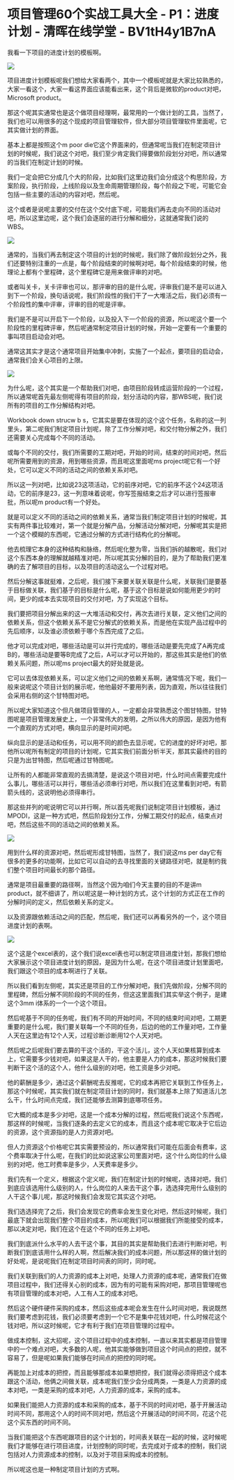 # 项目管理60个实战工具大全 - P1：进度计划 - 清晖在线学堂 - BV1tH4y1B7nA

我看一下项目的进度计划的模板啊。

![](img/fe3e25c0b4e1654b11dd985301a3b51a_1.png)

项目进度计划模板呢我们想给大家看两个，其中一个模板呢就是大家比较熟悉的，大家一看这个，大家一看这界面应该能看出来，这个背后是微软的product对吧，Microsoft product。

那这个呢其实通常也是这个做项目经理啊，最常用的一个做计划的工具，当然了，我们也可以用很多的这个现成的项目管理软件，但大部分项目管理软件里面呢，它其实做计划的界面。

基本上都是按照这个m poor die它这个界面来的，但通常呢当我们在制定项目计划的时候呢，我们说这个对吧，我们至少肯定我们得要做阶段划分对吧，所以通常的当我们在制定计划的时候。

我们一定会把它分成几个大的阶段，比如我们这里边我们会分成这个构思阶段，方案阶段，执行阶段，上线阶段以及生命周期管理阶段，每个阶段之下呢，可能它会包括一些主要的活动的内容对吧，然后呢。

这个或者是说呢主要的交付在这个交付底下呢，可能我们再去走向不同的活动对吧，所以这里边呢，这个我们会逐层的进行分解和细分，这就通常我们说的WBS。



![](img/fe3e25c0b4e1654b11dd985301a3b51a_3.png)

通常的，当我们再去制定这个项目的计划的时候呢，我们除了做阶段划分之外，我们还要特别注重的一点是，每个阶段结束的时候啊对吧，每个阶段结束的时候，他理论上都有个里程碑，这个里程碑它是用来做评审的对吧。

或者叫关卡，关卡评审也可以，那评审的目的是什么呢，评审我们是不是可以进入到下一个阶段，换句话说呢，我们阶段性的我们干了一大堆活之后，我们必须有一个阶段性的集中评审，评审的目的呢是评审。

我们是不是可以开启下一个阶段，以及投入下一个阶段的资源，所以呢这个要一个阶段性的里程碑评审，然后呢通常制定项目计划的时候，开始一定要有一个重要的事叫项目启动会对吧。

通常这其实才是这个通常项目开始集中冲刺，实施了一个起点，要项目的启动会，通常我们会关心项目的上限。

![](img/fe3e25c0b4e1654b11dd985301a3b51a_5.png)

为什么呢，这个其实是一个帮助我们对吧，由项目阶段转成运营阶段的一个过程，所以通常呢首先最左侧呢得有项目的阶段，划分活动的内容，那WBS呢，我们说所有的项目的工作分解结构对吧。

Workbook down strucw b s，它其实是要在体现的这个这个任务，名称的这一列里头，第二呢我们制定项目计划呢，除了工作分解对吧，和交付物分解之外，我们还需要关心完成每个不同的活动。

或每个不同的交付，我们所需要的工期对吧，开始的时间，结束的时间对吧，然后呢所需要用到的资源，用到哪些资源，而且呢这里面呢ms project呢它有一个好处，它可以定义不同的活动之间的依赖关系对吧。

所以这一列对吧，比如说23这项活动，它的前序对吧，它的前序不这个24这项活动，它的前序是23，这一列意味着说呢，你写签报结束之后才可以进行签报审批，所以呢m product有一个好处。

就是可以定义不同的活动之间的依赖关系，通常当我们制定项目计划的时候呢，其实有两件事比较难对，第一个就是分解产品，分解活动分解对吧，分解呢其实是把一个这个模糊的东西呢，它通过分解的方式进行结构化的分解呢。

他去梳理它本身的这种结构和脉络，然后呢化整为零，当我们拆的越散呢，我们对这个东西本身的理解就越精准对吧，所以呢其实分解的目的，是为了帮助我们更准确的去了解项目的目标，以及项目的活动这么一个过程对吧。

然后分解这事就挺难，之后呢，我们接下来要关联关联是什么呢，关联我们是要基于目标做关联，我们基于的目标是什么呢，基于这个目标是说如何能用更少的时间，更少的成本去实现项目的交付对吧，为了实现这个目标。

我们要把项目分解出来的这一大堆活动和交付，再次去进行关联，定义他们之间的依赖关系，但这个依赖关系不是它分解式的依赖关系，而是他在实现产品过程中的先后顺序，以及谁必须依赖于哪个东西完成了之后。

他才可以完成对吧，哪些活动是可以并行完成的，哪些活动是要先完成了A再完成B的，哪些活动是要等B完成了之后，A可以才可以开始的，那这些其实是他们的依赖关系问题，所以呢ms project最大的好处就是说。

它可以去体现依赖关系，可以定义他们之间的依赖关系啊，通常情况下呢，我们一般来说呢这个项目计划的展示呢，他他最好不要用列表，因为直观，所以往往我们会采用右侧的这个甘特图对吧。

所以呢大家知道这个但凡做项目管理的人，一定都会非常熟悉这个图甘特图，甘特图呢是项目管理发展史上，一个非常伟大的发明，之所以伟大的原因，是因为他有一个直观的方式对吧，横向显示的是时间对吧。

纵向显示的是活动和任务，可以用不同的颜色去显示呢，它的进度的好坏对吧，那他所以呢所有制定的项目的计划呢，它其实我们前面分析半天，那其实最终的目的只是为出甘特图，然后呢通过甘特图呢。

让所有的人都能非常直观的去搞清楚，是说这个项目对吧，什么时间点需要完成什么事儿，哪些活可以并行，哪些活必须串行对吧，所以我们在这里看到对吧，有箭箭头线的，这说明他必须得串行。

那这些并列的呢说明它可以并行啊，所以首先呢我们说制定项目计划模板，通过MPODI，这是一种方式吧，然后阶段划分工作，分解工期交付的起点，结束点对吧，然后这些不同的活动之间的依赖关系。



![](img/fe3e25c0b4e1654b11dd985301a3b51a_7.png)

用到什么样的资源对吧，然后呢形成甘特图，当然了，我们说这ms per day它有很多的更多的功能啊，比如它可以自动的去寻找里面的关键路径对吧，就是制约我们整个项目时间最长的那个路径。

通常是项目最重要的路径啊，当然这个因为咱们今天主要的目的不是讲m product，就不细讲了，所以呢这是一种计划的方式，这个计划的方式正在工作的分解时间的定义，然后依赖关系的定义。

以及资源跟依赖活动之间的匹配，然后呢，我们还可以再看另外的一个，这个项目进度计划的表啊。

![](img/fe3e25c0b4e1654b11dd985301a3b51a_9.png)

这个这是个excel表的，这个我们说excel表也可以制定项目进度计划，那我们想给大家展示这个项目进度计划的原因，是因为什么呢，在这个项目进度计划里面吧，我们跟这个项目的成本啊进行了关联。

所以我们看到左侧呢，其实还是项目的工作分解对吧，我们先做阶段，分解不同的里程碑，然后分解不同阶段的不同的任务，但这这里面我们其实举这个例子，是建这个3mm i体系的一个一个这个项目。

然后呢基于不同的任务呢，我们有不同的开始时间，不同的结束时间对吧，工期更重要的是什么呢，我们要关联每一个不同的任务，后边的他的工作量对吧，工作量人天在这里边有12个人天，过程诊断诊断用12个人天对吧。

然后呢之后呢我们要去算的干这个活的，干这个活儿，这个人天如果核算到成本上，它需要多少钱对吧，如果这是人干的，他主要是人力的成本，那这时候我们要判断干这个活的这个人，他什么级别的对吧，他工资是多少对吧。

他的薪酬是多少，通过这个薪酬呢去反推呢，它的成本再把它关联到工作任务上，那这个时候呢，其实我们就在制定项目计划的同时，我们就基本上除了知道活儿怎么干，什么时间点完成，我们还能够去测算到底哪项任务。

它大概的成本是多少对吧，这是一个成本分解的过程，然后呢我们说这个东西呢，那这样的时候呢，当我们逐条的去定义它的成本，而且这个成本呢它取决于它后边的资源，这个资源指的是人力资源对吧。

但人力资源这个价格呢它其实需要预设的，所以通常我们可能在后面会有费率，这个费率取决于什么呢，在我们的比如说这家公司里面对吧，这个什么岗位的什么级别的对吧，他工时费率是多少，人天费率是多少。

我们先有一个定义，根据这个定义呢，我们在制定计划的时候呢，选择对吧，我们到底应该选用什么级别的人，什么岗位的人来去干这个事，选选择完用什么级别的人干这个事儿呢，那这时候我们会发现它其实这个对吧。

我们选选择完了之后，我们会发现它的费率会发生变化对吧，然后这时候呢，我们最底下就会出现我们整个项目的成本，所以呢我们可以根据我们所能接受的成本，那以决定对吧，我们在这个在这个不同的任务上对吧。

我们到底派什么水平的人去干这个事，其目的其实是帮助我们去进行判断对吧，判断我们到底该用什么样的人啊，然后解决我们的成本问题，所以那这样的做计划的好处呢，是说呢我们在制定项目时间表的同时，同时呢。

我们关联到我们的人力资源的成本上对吧，处理人力资源的成本呢，通常我们在做项目过程中，我们还得关心别的成本，因为有的可能有采购对吧，那项目管理呢也有项目管理的成本对吧，人工有人工的成本对吧。

然后这个硬件硬件采购的成本，然后这些成本呢会发生在什么时间对吧，我说既然我们要考虑到花钱，我们必须要考虑到一个它不是集中花钱对吧，什么时候花这个钱对吧，所以这时候呢，它才有利于我们在项目管理的过程中。

做成本控制，这大招呢，这个项目过程中的成本控制，一直以来其实都是项目管理中的一个难点对吧，大多数的人呢，他其实能够做到项目这个时间点的把控，就不容易了，但是呢如果我们能够在时间点的把控的同时呢。

再能加上对成本的把控，而且能够那成本如果想把控，我们就得必须得把这个成本跟这个活动，他俩之间做关联，成本呢我们至少会分成两类，一类是人力资源的成本对吧，一类是采购的成本对吧，人力资源的成本，采购的成本。

如果我们能把人力资源的成本和采购的成本，基于不同的时间对吧，基于开展活动时间不同，那用这个人的时间不同对吧，然后这个开展活动的时间不同，花这个花这个买东西的时间不同。

当我们能把这个东西呢跟项目的这个计划的，时间表关联在一起的时候，这时候呢我们才能够在进行项目进度，计划控制的同时呢，去完成对于成本的控制，我们说包括对人力资源成本的控制，以及对于项目采购成本的控制。

所以呢这也是一种制定项目计划的方式啊。